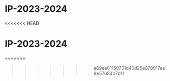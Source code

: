 # IP-2023-2024
<<<<<<< HEAD
# IP-2023-2024
=======
>>>>>>> a89ee01150731d40d25a878017ea8e5768407bf1

